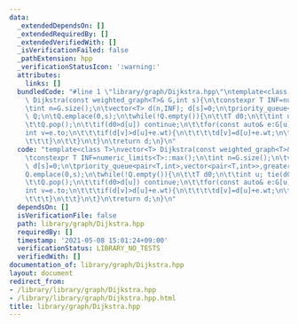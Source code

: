```yaml
---
data:
  _extendedDependsOn: []
  _extendedRequiredBy: []
  _extendedVerifiedWith: []
  _isVerificationFailed: false
  _pathExtension: hpp
  _verificationStatusIcon: ':warning:'
  attributes:
    links: []
  bundledCode: "#line 1 \"library/graph/Dijkstra.hpp\"\ntemplate<class T>\nvector<T>\
    \ Dijkstra(const weighted_graph<T>& G,int s){\n\tconstexpr T INF=numeric_limits<T>::max();\n\
    \tint n=G.size();\n\tvector<T> d(n,INF); d[s]=0;\n\tpriority_queue<pair<T,int>,vector<pair<T,int>>,greater<>>\
    \ Q;\n\tQ.emplace(0,s);\n\twhile(!Q.empty()){\n\t\tT d0;\n\t\tint u; tie(d0,u)=Q.top();\n\
    \t\tQ.pop();\n\t\tif(d0>d[u]) continue;\n\t\tfor(const auto& e:G[u]){\n\t\t\t\
    int v=e.to;\n\t\t\tif(d[v]>d[u]+e.wt){\n\t\t\t\td[v]=d[u]+e.wt;\n\t\t\t\tQ.emplace(d[v],v);\n\
    \t\t\t}\n\t\t}\n\t}\n\treturn d;\n}\n"
  code: "template<class T>\nvector<T> Dijkstra(const weighted_graph<T>& G,int s){\n\
    \tconstexpr T INF=numeric_limits<T>::max();\n\tint n=G.size();\n\tvector<T> d(n,INF);\
    \ d[s]=0;\n\tpriority_queue<pair<T,int>,vector<pair<T,int>>,greater<>> Q;\n\t\
    Q.emplace(0,s);\n\twhile(!Q.empty()){\n\t\tT d0;\n\t\tint u; tie(d0,u)=Q.top();\n\
    \t\tQ.pop();\n\t\tif(d0>d[u]) continue;\n\t\tfor(const auto& e:G[u]){\n\t\t\t\
    int v=e.to;\n\t\t\tif(d[v]>d[u]+e.wt){\n\t\t\t\td[v]=d[u]+e.wt;\n\t\t\t\tQ.emplace(d[v],v);\n\
    \t\t\t}\n\t\t}\n\t}\n\treturn d;\n}\n"
  dependsOn: []
  isVerificationFile: false
  path: library/graph/Dijkstra.hpp
  requiredBy: []
  timestamp: '2021-05-08 15:01:24+09:00'
  verificationStatus: LIBRARY_NO_TESTS
  verifiedWith: []
documentation_of: library/graph/Dijkstra.hpp
layout: document
redirect_from:
- /library/library/graph/Dijkstra.hpp
- /library/library/graph/Dijkstra.hpp.html
title: library/graph/Dijkstra.hpp
---
```

